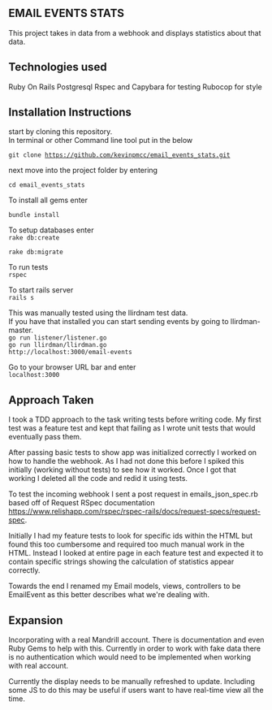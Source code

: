 EMAIL EVENTS STATS 
----------
This project takes in data from a webhook and displays statistics about that
data.

Technologies used
-----------
Ruby On Rails
Postgresql
Rspec and Capybara for testing
Rubocop for style

Installation Instructions
-------
start by cloning this repository.   
In terminal or other Command line tool put in the below

<code>git clone https://github.com/kevinpmcc/email_events_stats.git</code>

next move into the project folder by entering  

<code>cd email_events_stats</code>

To install all gems enter  

<code>bundle install</code>

To setup databases enter  
<code>rake db:create</code>
 
<code>rake db:migrate</code>

To run tests  
<code>rspec</code>

To start rails server  
<code>rails s</code>

This was manually tested using the llirdnam test data.  
If you have that installed you can start sending events by going to
llirdman-master.  
<code>go run listener/listener.go</code>   
<code>go run llirdman/llirdman.go http://localhost:3000/email-events</code>

Go to your browser URL bar and enter  
<code>localhost:3000</code>

Approach Taken
--------
I took a TDD approach to the task writing tests before writing code. 
My first test was a feature test and kept that failing as I wrote unit tests
that would eventually pass them.  

After passing basic tests to show app was initialized correctly I worked on how to handle the webhook. As I had not done
this before I spiked this initially (working without tests) to see how it
worked. Once I got that working I deleted all the code and redid it using
tests. 

To test the incoming webhook I sent a post request in emails_json_spec.rb based
off of Request RSpec documentation https://www.relishapp.com/rspec/rspec-rails/docs/request-specs/request-spec.

Initially I had my feature tests to look for specific ids within the HTML but
found this too cumbersome and required too much manual work in the HTML. Instead
I looked at entire page in each feature test and expected it to contain specific
strings showing the calculation of statistics appear correctly.

Towards the end I renamed my Email models, views, controllers to be EmailEvent as this better
describes what we're dealing with. 

Expansion
--------
Incorporating with a real Mandrill account. There is documentation and even Ruby
Gems to help with this. Currently in order to work with fake data there is no
authentication which would need to be implemented when working with real
account.

Currently the display needs to be manually refreshed to update. Including some
JS to do this may be useful if users want to have real-time view all the time. 










